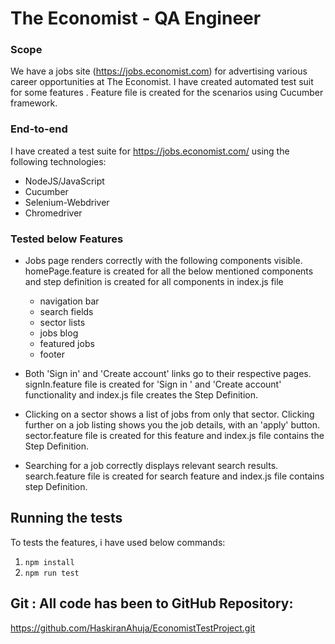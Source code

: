 # The Economist - QA Engineer

### Scope
We have a jobs site (https://jobs.economist.com) for advertising various career opportunities at The Economist. 
I have created automated test suit for some features . Feature file is created for the scenarios using Cucumber framework.

### End-to-end
I have created a test suite for https://jobs.economist.com/ using the following technologies:
 - NodeJS/JavaScript
 - Cucumber
 - Selenium-Webdriver
 - Chromedriver


### Tested below Features

 - Jobs page renders correctly with the following components visible. 
 homePage.feature is created for all the below mentioned components and step definition is created for all components in index.js file
    - navigation bar
    - search fields
    - sector lists
    - jobs blog
    - featured jobs
    - footer
	
 - Both 'Sign in' and 'Create account' links go to their respective pages.
 signIn.feature file is created for 'Sign in ' and 'Create account' functionality and index.js file creates the Step Definition.
 
 
 - Clicking on a sector shows a list of jobs from only that sector. Clicking further on a job listing shows you the job details, with an 'apply' button.
 sector.feature file is created for this feature and index.js file contains the Step Definition.
 
 
 - Searching for a job correctly displays relevant search results.
 search.feature file is created for search feature and index.js file contains step Definition. 
 
 
 ## Running the tests
To tests the features, i have used below commands:
1. `npm install`
2. `npm run test`
 
 
 
 ## Git : All code has been to GitHub Repository:
 
 https://github.com/HaskiranAhuja/EconomistTestProject.git
 
 
 
 
 
